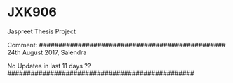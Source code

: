 # JXK906
Jaspreet Thesis Project



Comment: 
################################################
24th August 2017, Salendra

No Updates in last 11 days ??
################################################
